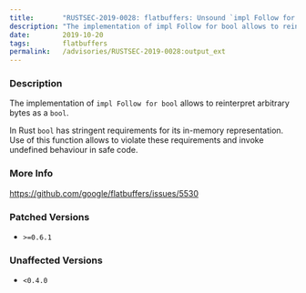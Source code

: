 ```yaml
---
title:       "RUSTSEC-2019-0028: flatbuffers: Unsound `impl Follow for bool`"
description: "The implementation of impl Follow for bool allows to reinterpret arbitrary bytes as a bool. In Rust bool has stringent requirements for its inmemory representation. Use of this function allows to violate these requirements and invoke undefined behaviour in safe code."
date:        2019-10-20
tags:        flatbuffers
permalink:   /advisories/RUSTSEC-2019-0028:output_ext
---
```


### Description

The implementation of `impl Follow for bool` allows to reinterpret arbitrary bytes as a `bool`.

In Rust `bool` has stringent requirements for its in-memory representation. Use of this function
allows to violate these requirements and invoke undefined behaviour in safe code.

### More Info

<https://github.com/google/flatbuffers/issues/5530>

### Patched Versions

- `>=0.6.1`



### Unaffected Versions

- `<0.4.0`
